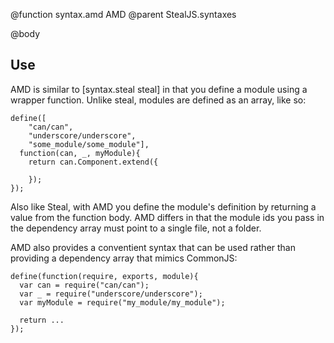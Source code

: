 @function syntax.amd AMD 
@parent StealJS.syntaxes

@body

## Use

AMD is similar to [syntax.steal steal] in that you define a module using a wrapper function. 
Unlike steal, modules are defined as an array, like so:

    define([
        "can/can", 
        "underscore/underscore", 
        "some_module/some_module"], 
      function(can, _, myModule){
        return can.Component.extend({

        });
    });

Also like Steal, with AMD you define the module's definition by returning a value from the function body. AMD differs in that the module ids you pass in the dependency array must point to a single file, not a folder.

AMD also provides a conventient syntax that can be used rather than providing a dependency array that mimics CommonJS:

    define(function(require, exports, module){
      var can = require("can/can");
      var _ = require("underscore/underscore");
      var myModule = require("my_module/my_module");

      return ...
    });
